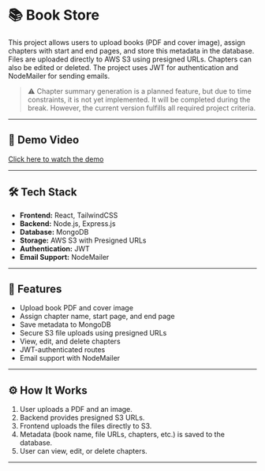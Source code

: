 # 📚 Book Store

This project allows users to upload books (PDF and cover image), assign chapters with start and end pages, and store this metadata in the database. Files are uploaded directly to AWS S3 using presigned URLs. Chapters can also be edited or deleted. The project uses JWT for authentication and NodeMailer for sending emails.

> ⚠️ Chapter summary generation is a planned feature, but due to time constraints, it is not yet implemented. It will be completed during the break. However, the current version fulfills all required project criteria.

---

## 🎥 Demo Video

[Click here to watch the demo](https://drive.google.com/file/d/1jt0gN64UKe2-3AzO4se-1Ca-J9hk80T0/view?usp=sharing)

---

## 🛠 Tech Stack

- **Frontend:** React, TailwindCSS
- **Backend:** Node.js, Express.js
- **Database:** MongoDB
- **Storage:** AWS S3 with Presigned URLs
- **Authentication:** JWT
- **Email Support:** NodeMailer

---

## 📁 Features

- Upload book PDF and cover image
- Assign chapter name, start page, and end page
- Save metadata to MongoDB
- Secure S3 file uploads using presigned URLs
- View, edit, and delete chapters
- JWT-authenticated routes
- Email support with NodeMailer

---

## ⚙️ How It Works

1. User uploads a PDF and an image.
2. Backend provides presigned S3 URLs.
3. Frontend uploads the files directly to S3.
4. Metadata (book name, file URLs, chapters, etc.) is saved to the database.
5. User can view, edit, or delete chapters.

---



